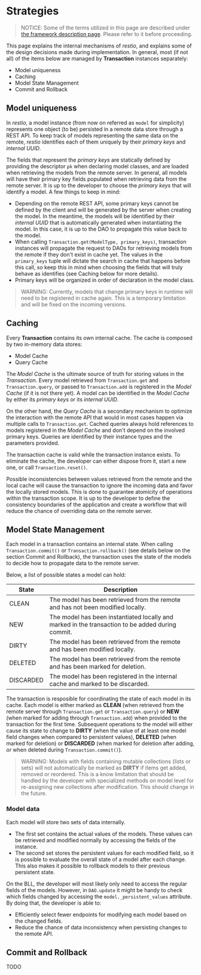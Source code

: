 # Strategies

> NOTICE: Some of the terms utilized in this page are described under [the framework description page](FRAMEWORK.md). Please refer to it before proceeding.

This page explains the internal mechanisms of *restio*, and explains some of the design decisions made during implementation. In general, most (if not all) of the items below are managed by **Transaction** instances separately:

- Model uniqueness
- Caching
- Model State Management
- Commit and Rollback


## Model uniqueness

In *restio*, a model instance (from now on referred as `model` for simplicity) represents one object (to be) persisted in a remote data store through a REST API. To keep track of models representing the same data on the remote, *restio* identifies each of them uniquely by their *primary keys* and *internal UUID*.

The fields that represent the *primary keys* are statically defined by providing the descriptor `pk` when declaring model classes, and are loaded when retrieving the models from the remote server. In general, all models will have their primary key fields populated when retrieving data from the remote server. It is up to the developer to choose the *primary keys* that will identify a model. A few things to keep in mind:

- Depending on the remote REST API, some primary keys cannot be defined by the client and will be generated by the server when creating the model. In the meantime, the models will be identified by their *internal UUID* that is automatically generated when instantiating the model. In this case, it is up to the DAO to propagate this value back to the model.
- When calling `Transaction.get(ModelType, primary_keys)`, transaction instances will propagate the request to DAOs for retrieving models from the remote if they don't exist in cache yet. The values in the `primary_keys` tuple will dictate the search in cache that happens before this call, so keep this in mind when choosing the fields that will truly behave as identifies (see Caching below for more details).
- Primary keys will be organized in order of declaration in the model class.

> WARNING: Currently, models that change primary keys in runtime will need to be registered in cache again. This is a temporary limitation and will be fixed on the incoming versions.


## Caching

Every **Transaction** contains its own internal cache. The cache is composed by two in-memory data stores:

- Model Cache
- Query Cache

The *Model Cache* is the ultimate source of truth for storing values in the *Transaction*. Every model retrieved from `Transaction.get` and `Transaction.query`, or passed to `Transaction.add` is registered in the *Model Cache* (if it is not there yet). A model can be identified in the *Model Cache* by either its *primary keys* or its *internal UUID*.

On the other hand, the *Query Cache* is a secondary mechanism to optimize the interaction with the remote API that would in most cases happen via multiple calls to `Transaction.get`. Cached queries always hold references to models registered in the *Model Cache* and don't depend on the involved primary keys. Queries are identified by their instance types and the parameters provided.

The transaction cache is valid while the transaction instance exists. To eliminate the cache, the developer can either dispose from it, start a new one, or call `Transaction.reset()`.

Possible inconsistencies between values retrieved from the remote and the local cache will cause the transaction to ignore the incoming data and favor the locally stored models. This is done to guarantee atomicity of operations within the transaction scope. It is up to the developer to define the consistency boundaries of the application and create a workflow that will reduce the chance of overriding data on the remote server.

## Model State Management

Each model in a transaction contains an internal state. When calling `Transaction.commit()` or `Transaction.rollback()` (see details below on the section Commit and Rollback), the transaction uses the state of the models to decide how to propagate data to the remote server.

Below, a list of possible states a model can hold:

| State     | Description |
| --------- | ----------- |
| CLEAN     | The model has been retrieved from the remote and has not been modified locally. |
| NEW       | The model has been instantiated locally and marked in the transaction to be added during commit. |
| DIRTY     | The model has been retrieved from the remote and has been modified locally. |
| DELETED   | The model has been retrieved from the remote and has been marked for deletion. |
| DISCARDED | The model has been registered in the internal cache and marked to be discarded. |

The transaction is resposible for coordinating the state of each model in its cache. Each model is either marked as **CLEAN** (when retrieved from the remote server through `Transaction.get` or `Transaction.query`) or **NEW** (when marked for adding through `Transaction.add`) when provided to the transaction for the first time. Subsequent operations to the model will either cause its state to change to **DIRTY** (when the value of at least one model field changes when compared to persistent values), **DELETED** (when marked for deletion) or **DISCARDED** (when marked for deletion after adding, or when deleted during `Transaction.commit()`).

> WARNING: Models with fields containing mutable collections (lists or sets) will not automatically be marked as **DIRTY** if items get added, removed or reordered. This is a know limitation that should be handled by the developer with specialized methods on model level for re-assigning new collections after modification. This should change in the future.

### Model data

Each model will store two sets of data internally.

- The first set contains the actual values of the models. These values can be retrieved and modified normally by accessing the fields of the instance.
- The second set stores the persistent values for each modified field, so it is possible to evaluate the overall state of a model after each change. This also makes it possible to rollback models to their previous persistent state.

On the BLL, the developer will most likely only need to access the regular fields of the models. However, in `DAO.update` it might be handy to check which fields changed by accessing the `model._persistent_values` attribute. By doing that, the developer is able to:

- Efficiently select fewer endpoints for modifying each model based on the changed fields.
- Reduce the chance of data inconsistency when persisting changes to the remote API.

## Commit and Rollback

TODO